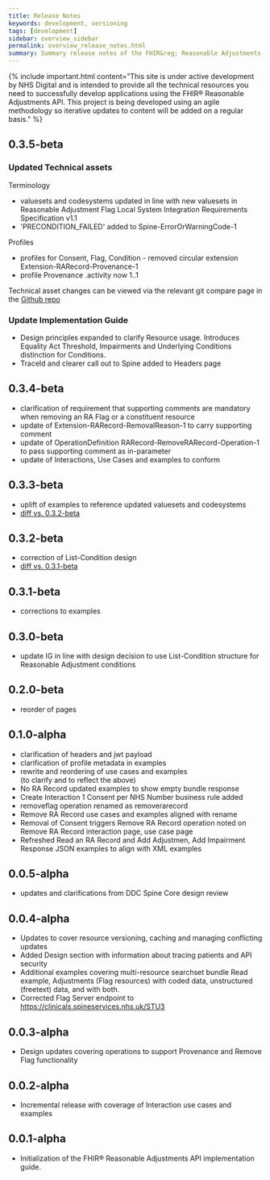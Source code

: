 ```yaml
---
title: Release Notes
keywords: development, versioning
tags: [development]
sidebar: overview_sidebar
permalink: overview_release_notes.html
summary: Summary release notes of the FHIR&reg; Reasonable Adjustments API Implementation Guide
---
```


{% include important.html content="This site is under active development by NHS Digital and is intended to provide all the technical resources you need to successfully develop applications using the FHIR&reg; Reasonable Adjustments API. This project is being developed using an agile methodology so iterative updates to content will be added on a regular basis." %}

## 0.3.5-beta

### Updated Technical assets

Terminology
- valuesets and codesystems updated in line with new valuesets in Reasonable Adjustment Flag
Local System Integration Requirements Specification v1.1
- 'PRECONDITION_FAILED' added to Spine-ErrorOrWarningCode-1

Profiles
- profiles for Consent, Flag, Condition - removed circular extension Extension-RARecord-Provenance-1
- profile Provenance .activity now 1..1 

Technical asset changes can be viewed via the relevant git compare page in the [Github repo](https://github.com/nhsconnect/STU3-FHIR-Assets/compare/2bfbb694...develop)

### Update Implementation Guide

- Design principles expanded to clarify Resource usage. Introduces Equality Act Threshold, Impairments and Underlying Conditions distinction for Conditions.
- TraceId and clearer call out to Spine added to Headers page

## 0.3.4-beta

- clarification of requirement that supporting comments are mandatory when removing an RA Flag or a constituent resource
- update of Extension-RARecord-RemovalReason-1 to carry supporting comment
- update of OperationDefinition RARecord-RemoveRARecord-Operation-1 to pass supporting comment as in-parameter
- update of Interactions, Use Cases and examples to conform

## 0.3.3-beta

- uplift of examples to reference updated valuesets and codesystems
- [diff vs. 0.3.2-beta](https://github.com/nhsconnect/FHIR-ReasonableAdjustments-API/compare/4d40e7462e2a72bdcf2198166d3d1dc1b4835c50..b38d3b844d7df34a9d5be005bb5fabb103ff619e)

## 0.3.2-beta 

- correction of List-Condition design
- [diff vs. 0.3.1-beta](https://github.com/nhsconnect/FHIR-ReasonableAdjustments-API/compare/a533284c515d0383aa49b1422319229b0d04776d..4d40e7462e2a72bdcf2198166d3d1dc1b4835c50)

## 0.3.1-beta

- corrections to examples

## 0.3.0-beta

- update IG in line with design decision to use List-Condition structure for Reasonable Adjustment conditions


## 0.2.0-beta

- reorder of pages

## 0.1.0-alpha ##

- clarification of headers and jwt payload
- clarification of profile metadata in examples
- rewrite and reordering of use cases and examples  
  (to clarify and to reflect the above)
- No RA Record updated examples to show empty bundle response
- Create Interaction 1 Consent per NHS Number business rule added
- removeflag operation renamed as removerarecord
- Remove RA Record use cases and examples aligned with rename
- Removal of Consent triggers Remove RA Record operation noted on Remove RA Record interaction page, use case page
- Refreshed Read an RA Record and Add Adjustmen, Add Impairment Response JSON examples to align with XML examples

## 0.0.5-alpha ##

- updates and clarifications from DDC Spine Core design review

## 0.0.4-alpha ##

- Updates to cover resource versioning, caching and managing conflicting updates
- Added Design section with information about tracing patients and API security
- Additional examples covering multi-resource searchset bundle Read example, Adjustments (Flag resources) with coded data, unstructured (freetext) data, and with both.
- Corrected Flag Server endpoint to https://clinicals.spineservices.nhs.uk/STU3 

## 0.0.3-alpha ##

- Design updates covering operations to support Provenance and Remove Flag functionality

## 0.0.2-alpha ##

- Incremental release with coverage of Interaction use cases and examples

## 0.0.1-alpha ##

- Initialization of the FHIR&reg; Reasonable Adjustments API implementation guide.
